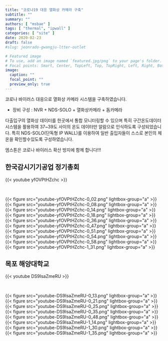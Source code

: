 ```yaml
---
title: "코로나19 대응 열화상 카메라 구축"
subtitle: ""
summary: ""
authors: [ "msbae" ]
tags: [ "thermal", "ipwall" ]
categories: [ "site" ]
date: 2020-02-23
draft: false
#slug: jeonrado-gwangju-ltter-outlet

# Featured image
# To use, add an image named `featured.jpg/png` to your page's folder.
# Focal points: Smart, Center, TopLeft, Top, TopRight, Left, Right, BottomLeft, Bottom, BottomRight.
image:
  caption: ""
  focal_point: ""
  preview_only: true
---
```


코로나 바이러스 대응으로 열화상 카메라 시스템을 구축하였습니다.

- 장비 구성 : NVR + NDS-SOLO + 열화상카메라 + 돔카메라

다출입구의 열화상 데이터를 한곳에서 통합 모니터링할 수 있으며 특히 구간온도데이터 시스템을 활용하여 37~39도 사이의 온도 데이터만 알람으로 인식하도록 구성되었습니다. 특히 NDS-SOLO(단독형 IP WALL)를 이용하여 일반 출입자들이 스스로 본인의 체온을 확인할수있도록 구성하였습니다.

엠스톤은 코로나 바이러스 확산 방지에 함께 합니다!!!

## 한국감시기기공업 정기총회

{{< youtube yfOVPtHZchc >}}

&nbsp;

<div class="container"><div class="row justify-content-center">
<div class="col-sm-10">{{< figure src="youtube-yfOVPtHZchc-0_02.png" lightbox-group="a" >}}</div>
<div class="col-sm-10">{{< figure src="youtube-yfOVPtHZchc-0_08.png" lightbox-group="a" >}}</div>
<div class="col-sm-10">{{< figure src="youtube-yfOVPtHZchc-0_14.png" lightbox-group="a" >}}</div>
<div class="col-sm-10">{{< figure src="youtube-yfOVPtHZchc-0_18.png" lightbox-group="a" >}}</div>
<div class="col-sm-10">{{< figure src="youtube-yfOVPtHZchc-0_36.png" lightbox-group="a" >}}</div>
<div class="col-sm-10">{{< figure src="youtube-yfOVPtHZchc-0_47.png" lightbox-group="a" >}}</div>
<div class="col-sm-10">{{< figure src="youtube-yfOVPtHZchc-0_51.png" lightbox-group="a" >}}</div>
<div class="col-sm-10">{{< figure src="youtube-yfOVPtHZchc-0_54.png" lightbox-group="a" >}}</div>
<div class="col-sm-10">{{< figure src="youtube-yfOVPtHZchc-0_58.png" lightbox-group="a" >}}</div>
<div class="col-sm-10">{{< figure src="youtube-yfOVPtHZchc-1_31.png" lightbox-group="a" >}}</div>
</div></div>

## 목포 해양대학교

{{< youtube DS9IsaZmeRU >}}

&nbsp;

<div class="container"><div class="row justify-content-center">
<div class="col-sm-10">{{< figure src="youtube-DS9lsaZmeRU-0_13.png" lightbox-group="a" >}}</div>
<div class="col-sm-10">{{< figure src="youtube-DS9lsaZmeRU-0_21.png" lightbox-group="a" >}}</div>
<div class="col-sm-10">{{< figure src="youtube-DS9lsaZmeRU-0_25.png" lightbox-group="a" >}}</div>
<div class="col-sm-10">{{< figure src="youtube-DS9lsaZmeRU-0_35.png" lightbox-group="a" >}}</div>
<div class="col-sm-10">{{< figure src="youtube-DS9lsaZmeRU-0_48.png" lightbox-group="a" >}}</div>
<div class="col-sm-10">{{< figure src="youtube-DS9lsaZmeRU-1_14.png" lightbox-group="a" >}}</div>
<div class="col-sm-10">{{< figure src="youtube-DS9lsaZmeRU-1_30.png" lightbox-group="a" >}}</div>
<div class="col-sm-10">{{< figure src="youtube-DS9lsaZmeRU-1_35.png" lightbox-group="a" >}}</div>
</div></div>
